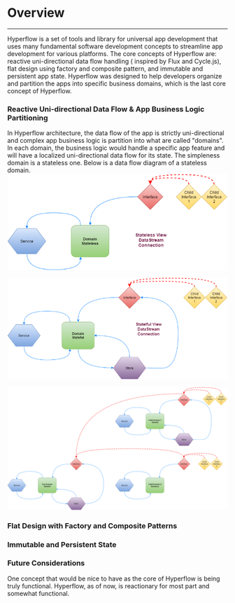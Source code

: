 # Overview

----

Hyperflow is a set of tools and library for universal app development that uses many fundamental software development concepts to streamline app development for various platforms. The core concepts of Hyperflow are: reactive uni-directional data flow handling ( inspired by Flux and Cycle.js), flat design using factory and composite pattern, and immutable and persistent app state. Hyperflow was designed to help developers organize and partition the apps into specific business domains, which is the last core concept of Hyperflow.  

### Reactive Uni-directional Data Flow & App Business Logic Partitioning
In Hyperflow architecture, the data flow of the app is strictly uni-directional and complex app business logic is partition into what are called "domains". In each domain, the business logic would handle a specific app feature and will have a localized uni-directional data flow for its state.
The simpleness domain is a stateless one. Below is a data flow diagram of a stateless domain.
![Stateless Data Flow ][image-1]

![Stateful Data Flow ][image-2]

![App Data Flow ][image-3]

### Flat Design with Factory and Composite Patterns

### Immutable and Persistent State

### Future Considerations
One concept that would be nice to have as the core of Hyperflow is being truly functional. Hyperflow, as of now, is reactionary for most part and somewhat functional.

[image-1]:	https://raw.githubusercontent.com/tuantle/hyperflow/develop/docs/diagrams/stateless-data-flow.png
[image-2]:	https://raw.githubusercontent.com/tuantle/hyperflow/develop/docs/diagrams/stateful-data-flow.png
[image-3]:	https://raw.githubusercontent.com/tuantle/hyperflow/develop/docs/diagrams/app-data-flow.png
